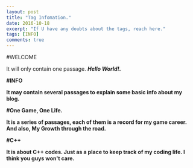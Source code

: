 ```yaml
---
layout: post
title: "Tag Infomation."
date: 2016-10-18
excerpt: "If U have any doubts about the tags, reach here."
tags: [INFO]
comments: true
---
```


#WELCOME

It will only contain one passage. <em><strong>Hello World!<strong></em>. 

#INFO

It may contain several passages to explain some basic info about my blog.

#One Game, One Life.

It is a series of passages, each of them is a record for my game career. And also, <strong>My Growth<strong> through the road.

#C++

It is about C++ codes. Just as a place to keep track of my coding life. I think you guys won't care.
